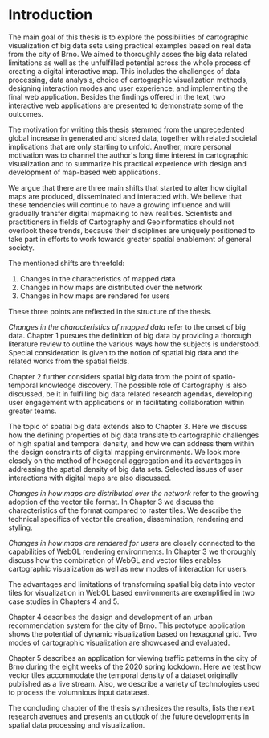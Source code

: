 # Introduction

The main goal of this thesis is to explore the possibilities of cartographic visualization of big data sets using practical examples based on real data from the city of Brno. We aimed to thoroughly asses the big data related limitations as well as the unfulfilled potential across the whole process of creating a digital interactive map. This includes the challenges of data processing, data analysis, choice of cartographic visualization methods, designing interaction modes and user experience, and implementing the final web application. Besides the findings offered in the text, two interactive web applications are presented to demonstrate some of the outcomes.  

The motivation for writing this thesis stemmed from the unprecedented global increase in generated and stored data, together with related societal implications that are only starting to unfold. Another, more personal motivation was to channel the author's long time interest in cartographic visualization and to summarize his practical experience with design and development of map-based web applications.

We argue that there are three main shifts that started to alter how digital maps are produced, disseminated and interacted with. We believe that these tendencies will continue to have a growing influence and will gradually transfer digital mapmaking to new realities. Scientists and practitioners in fields of Cartography and Geoinformatics should not overlook these trends, because their disciplines are uniquely positioned to take part in efforts to work towards greater spatial enablement of general society. 

The mentioned shifts are threefold:

1. Changes in the characteristics of mapped data 
2. Changes in how maps are distributed over the network
3. Changes in how maps are rendered for users

These three points are reflected in the structure of the thesis. 

*Changes in the characteristics of mapped data* refer to the onset of big data. Chapter 1 pursues the definition of big data by providing a thorough literature review to outline the various ways how the subjects is understood. Special consideration is given to the notion of spatial big data and the related works from the spatial fields.

Chapter 2 further considers spatial big data from the point of spatio-temporal knowledge discovery. The possible role of Cartography is also discussed, be it in fulfilling big data related research agendas, developing user engagement with applications or in facilitating collaboration within greater teams.

The topic of spatial big data extends also to Chapter 3. Here we discuss how the defining properties of big data translate to cartographic challenges of high spatial and temporal density, and how we can address them within the design constraints of digital mapping environments. We look more closely on the method of hexagonal aggregation and its advantages in addressing the spatial density of big data sets. Selected issues of user interactions with digital maps are also discussed.    

*Changes in how maps are distributed over the network* refer to the growing adoption of the vector tile format. In Chapter 3 we discuss the characteristics of the format compared to raster tiles. We describe the technical specifics of vector tile creation, dissemination, rendering and styling. 

*Changes in how maps are rendered for users* are closely connected to the capabilities of WebGL rendering environments. In Chapter 3 we thoroughly discuss how the combination of WebGL and vector tiles enables cartographic visualization as well as new modes of interaction for users.

The advantages and limitations of transforming spatial big data into vector tiles for visualization in WebGL based environments are exemplified in two case studies in Chapters 4 and 5.

Chapter 4 describes the design and development of an urban recommendation system for the city of Brno. This prototype application shows the potential of dynamic visualization based on hexagonal grid. Two modes of cartographic visualization are showcased and evaluated.

Chapter 5 describes an application for viewing traffic patterns in the city of Brno during the eight weeks of the 2020 spring lockdown. Here we test how vector tiles accommodate the temporal density of a dataset originally published as a live stream. Also, we describe a variety of technologies used to process the volumnious input datataset.

The concluding chapter of the thesis synthesizes the results, lists the next research avenues and presents an outlook of the future developments in spatial data processing and visualization.

